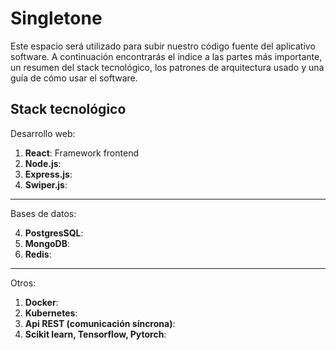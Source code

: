 # Singletone
Este espacio será utilizado para subir nuestro código fuente del aplicativo software. A continuación encontrarás el índice a las partes más importante, un resumen del stack tecnológico, los patrones de arquitectura usado y una guía de cómo usar el software.

## Stack tecnológico
Desarrollo web:  

1. **React**: Framework frontend
2. **Node.js**:
3. **Express.js**:
4. **Swiper.js**:
----
Bases de datos:  

4. **PostgresSQL**:
5. **MongoDB**:
6. **Redis**:
---
Otros:  

1. **Docker**:
2. **Kubernetes**:
3. **Api REST (comunicación síncrona)**:
4. **Scikit learn, Tensorflow, Pytorch**: